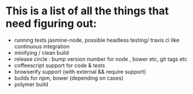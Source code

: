 This is a list of all the things that need figuring out:
========================================================

 - running tests jasmine-node, possible headless testing/ travis ci like continuous integration
 - minifying / clean build
 - release circle : bump version number for node , bower etc, git tags etc
 - coffeescript support for code & tests
 - browserify support (with external && require support)
 - builds for npm, bower (depending on cases)
 - polymer build
